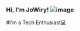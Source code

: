 ### Hi, I'm JoWiry! ![image](https://yandex.ru/images/search?text=hello%20gif&lr=20728&p=1&pos=47&rpt=simage&img_url=http%3A%2F%2Fcdn.dribbble.com%2Fusers%2F751466%2Fscreenshots%2F3360272%2Fhello-3.gif)


#I'm a Tech Enthusiast💻
